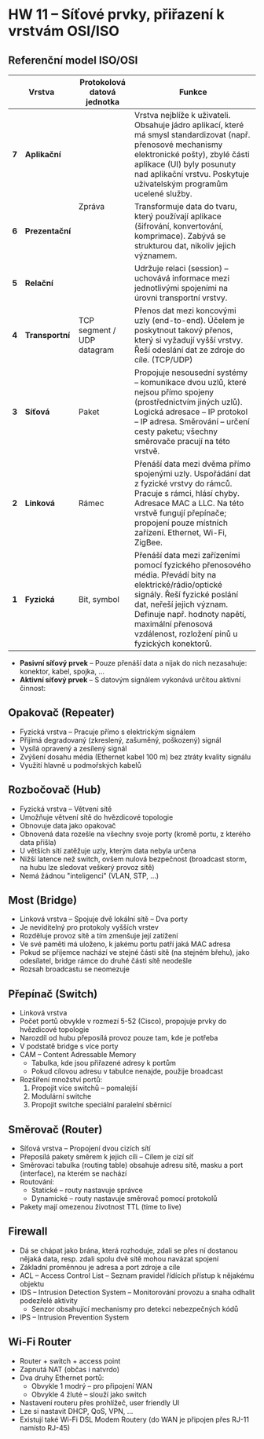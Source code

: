 # HW 11 – Síťové prvky, přiřazení k vrstvám OSI/ISO

## Referenční model ISO/OSI

<table>
    <thead>
        <tr>
            <th colspan=2>Vrstva</th>
            <th>Protokolová datová jednotka</th>
            <th>Funkce</th>
        </tr>
    </thead>
    <tbody>
        <tr>
            <td><strong>7</strong></td>
            <td><strong>Aplikační</strong></td>
            <td rowspan=3>Zpráva</td>
            <td>Vrstva nejblíže k uživateli. Obsahuje jádro aplikací, které má smysl standardizovat (např. přenosové mechanismy elektronické pošty), zbylé části aplikace (UI) byly posunuty nad aplikační vrstvu. Poskytuje uživatelským programům ucelené služby.</td>
        </tr>
        <tr>
            <td><strong>6</strong></td>
            <td><strong>Prezentační</strong></td>
            <td>Transformuje data do tvaru, který používají aplikace (šifrování, konvertování, komprimace). Zabývá se strukturou dat, nikoliv jejich významem.</td>
        </tr>
        <tr>
            <td><strong>5</strong></td>
            <td><strong>Relační</strong></td>
            <td>Udržuje relaci (session) – uchovává informace mezi jednotlivými spojeními na úrovni transportní vrstvy.</td>
        </tr>
        <tr>
            <td><strong>4</strong></td>
            <td><strong>Transportní</strong></td>
            <td>TCP segment / UDP datagram</td>
            <td>Přenos dat mezi koncovými uzly (end-to-end). Účelem je poskytnout takový přenos, který si vyžadují vyšší vrstvy. Řeší odeslání dat ze zdroje do cíle. (TCP/UDP)</td>
        </tr>
        <tr>
            <td><strong>3</strong></td>
            <td><strong>Síťová</strong></td>
            <td>Paket</td>
            <td>Propojuje nesousední systémy – komunikace dvou uzlů, které nejsou přímo spojeny (prostřednictvím jiných uzlů). Logická adresace – IP protokol – IP adresa. Směrování – určení cesty paketu; všechny směrovače pracují na této vrstvě.</td>
        </tr>
        <tr>
            <td><strong>2</strong></td>
            <td><strong>Linková</strong></td>
            <td>Rámec</td>
            <td>Přenáší data mezi dvěma přímo spojenými uzly. Uspořádání dat z fyzické vrstvy do rámců. Pracuje s rámci, hlásí chyby. Adresace MAC a LLC. Na této vrstvě fungují přepínače; propojení pouze místních zařízení. Ethernet, Wi-Fi, ZigBee.</td>
        </tr>
        <tr>
            <td><strong>1</strong></td>
            <td><strong>Fyzická</strong></td>
            <td>Bit, symbol</td>
            <td>Přenáší data mezi zařízeními pomocí fyzického přenosového média. Převádí bity na elektrické/rádio/optické signály. Řeší fyzické poslání dat, neřeší jejich význam. Definuje např. hodnoty napětí, maximální přenosová vzdálenost, rozložení pinů u fyzických konektorů.</td>
        </tr>
    </tbody>
</table>

* __Pasivní síťový prvek__ – Pouze přenáší data a nijak do nich nezasahuje: konektor, kabel, spojka, ...
* __Aktivní síťový prvek__ – S datovým signálem vykonává určitou aktivní činnost:

## Opakovač (Repeater)

* Fyzická vrstva – Pracuje přímo s elektrickým signálem
* Přijímá degradovaný (zkreslený, zašuměný, poškozený) signál
* Vysílá opravený a zesílený signál
* Zvýšení dosahu média (Ethernet kabel 100 m) bez ztráty kvality signálu
* Využití hlavně u podmořských kabelů

## Rozbočovač (Hub)

* Fyzická vrstva – Větvení sítě
* Umožňuje větvení sítě do hvězdicové topologie
* Obnovuje data jako opakovač
* Obnovená data rozešle na všechny svoje porty (kromě portu, z kterého data přišla)
* U větších sítí zatěžuje uzly, kterým data nebyla určena
* Nižší latence než switch, ovšem nulová bezpečnost (broadcast storm, na hubu lze sledovat veškerý provoz sítě)
* Nemá žádnou "inteligenci" (VLAN, STP, ...)

## Most (Bridge)

* Linková vrstva – Spojuje dvě lokální sítě – Dva porty
* Je neviditelný pro protokoly vyšších vrstev
* Rozděluje provoz sítě a tím zmenšuje její zatížení
* Ve své paměti má uloženo, k jakému portu patří jaká MAC adresa
* Pokud se příjemce nachází ve stejné části sítě (na stejném břehu), jako odesílatel, bridge rámce do druhé části sítě neodešle
* Rozsah broadcastu se neomezuje

## Přepínač (Switch)

* Linková vrstva
* Počet portů obvykle v rozmezí 5-52 (Cisco), propojuje prvky do hvězdicové topologie
* Narozdíl od hubu přeposílá provoz pouze tam, kde je potřeba
* V podstatě bridge s více porty
* CAM – Content Adressable Memory
  * Tabulka, kde jsou přiřazené adresy k portům
  * Pokud cílovou adresu v tabulce nenajde, použije broadcast
* Rozšíření množství portů:
  1. Propojit více switchů – pomalejší
  2. Modulární switche
  3. Propojit switche speciální paralelní sběrnicí

## Směrovač (Router)

* Síťová vrstva – Propojení dvou cizích sítí
* Přeposílá pakety směrem k jejich cíli – Cílem je cizí síť
* Směrovací tabulka (routing table) obsahuje adresu sítě, masku a port (interface), na kterém se nachází
* Routování:
  * Statické – routy nastavuje správce
  * Dynamické – routy nastavuje směrovač pomocí protokolů
* Pakety mají omezenou životnost TTL (time to live)

## Firewall

* Dá se chápat jako brána, která rozhoduje, zdali se přes ní dostanou nějaká data, resp. zdali spolu dvě sítě mohou navázat spojení
* Základní proměnnou je adresa a port zdroje a cíle
* ACL – Access Control List – Seznam pravidel řídících přístup k nějakému objektu
* IDS – Intrusion Detection System – Monitorování provozu a snaha odhalit podezřelé aktivity
  * Senzor obsahující mechanismy pro detekci nebezpečných kódů
* IPS – Intrusion Prevention System

## Wi-Fi Router

* Router + switch + access point
* Zapnutá NAT (občas i natvrdo)
* Dva druhy Ethernet portů:
  * Obvykle 1 modrý – pro připojení WAN
  * Obvykle 4 žluté – slouží jako switch
* Nastavení routeru přes prohlížeč, user friendly UI
* Lze si nastavit DHCP, QoS, VPN, ...
* Existují také Wi-Fi DSL Modem Routery (do WAN je připojen přes RJ-11 namísto RJ-45)
